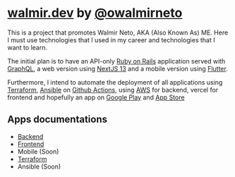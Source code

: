 # [walmir.dev](https://walmir.dev) by [@owalmirneto](https://github.com/owalmirneto)

This is a project that promotes Walmir Neto, AKA (Also Known As) ME. Here I must use technologies that I used in my career and technologies that I want to learn.

The initial plan is to have an API-only [Ruby on Rails](https://rubyonrails.org) application served with [GraphQL](https://graphql-ruby.org), a web version using [NextJS 13](https://nextjs.org/blog/next-13) and a mobile version using [Flutter](https://flutter.dev).

Furthermore, I intend to automate the deployment of all applications using [Terraform](https://terraform.io), [Ansible](https://ansible.com) on [Github Actions](https://docs.github.com/actions), using [AWS](https://aws.amazon.com) for backend, vercel for frontend and hopefully an app on [Google Play](https://play.google.com) and [App Store](https://apple.com/app-store)

## Apps documentations

 * [Backend](./apps/backend)
 * [Frontend](./apps/frontend)
 * Mobile (Soon)
 * [Terraform](./apps/terraform)
 * Ansible (Soon)
